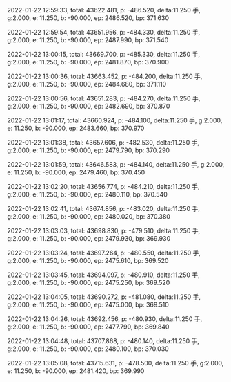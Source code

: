 2022-01-22 12:59:33, total: 43622.481, p: -486.520, delta:11.250 手, g:2.000, e: 11.250, b: -90.000, ep: 2486.520, bp: 371.630

2022-01-22 12:59:54, total: 43651.956, p: -484.330, delta:11.250 手, g:2.000, e: 11.250, b: -90.000, ep: 2487.990, bp: 371.540

2022-01-22 13:00:15, total: 43669.700, p: -485.330, delta:11.250 手, g:2.000, e: 11.250, b: -90.000, ep: 2481.870, bp: 370.900

2022-01-22 13:00:36, total: 43663.452, p: -484.200, delta:11.250 手, g:2.000, e: 11.250, b: -90.000, ep: 2484.680, bp: 371.110

2022-01-22 13:00:56, total: 43651.283, p: -484.270, delta:11.250 手, g:2.000, e: 11.250, b: -90.000, ep: 2482.690, bp: 370.870

2022-01-22 13:01:17, total: 43660.924, p: -484.100, delta:11.250 手, g:2.000, e: 11.250, b: -90.000, ep: 2483.660, bp: 370.970

2022-01-22 13:01:38, total: 43657.606, p: -482.530, delta:11.250 手, g:2.000, e: 11.250, b: -90.000, ep: 2479.790, bp: 370.290

2022-01-22 13:01:59, total: 43646.583, p: -484.140, delta:11.250 手, g:2.000, e: 11.250, b: -90.000, ep: 2479.460, bp: 370.450

2022-01-22 13:02:20, total: 43656.774, p: -484.210, delta:11.250 手, g:2.000, e: 11.250, b: -90.000, ep: 2480.110, bp: 370.540

2022-01-22 13:02:41, total: 43674.856, p: -483.020, delta:11.250 手, g:2.000, e: 11.250, b: -90.000, ep: 2480.020, bp: 370.380

2022-01-22 13:03:03, total: 43698.830, p: -479.510, delta:11.250 手, g:2.000, e: 11.250, b: -90.000, ep: 2479.930, bp: 369.930

2022-01-22 13:03:24, total: 43697.264, p: -480.550, delta:11.250 手, g:2.000, e: 11.250, b: -90.000, ep: 2475.610, bp: 369.520

2022-01-22 13:03:45, total: 43694.097, p: -480.910, delta:11.250 手, g:2.000, e: 11.250, b: -90.000, ep: 2475.250, bp: 369.520

2022-01-22 13:04:05, total: 43690.272, p: -481.080, delta:11.250 手, g:2.000, e: 11.250, b: -90.000, ep: 2475.000, bp: 369.510

2022-01-22 13:04:26, total: 43692.456, p: -480.930, delta:11.250 手, g:2.000, e: 11.250, b: -90.000, ep: 2477.790, bp: 369.840

2022-01-22 13:04:48, total: 43707.868, p: -480.140, delta:11.250 手, g:2.000, e: 11.250, b: -90.000, ep: 2480.100, bp: 370.030

2022-01-22 13:05:08, total: 43715.631, p: -478.500, delta:11.250 手, g:2.000, e: 11.250, b: -90.000, ep: 2481.420, bp: 369.990